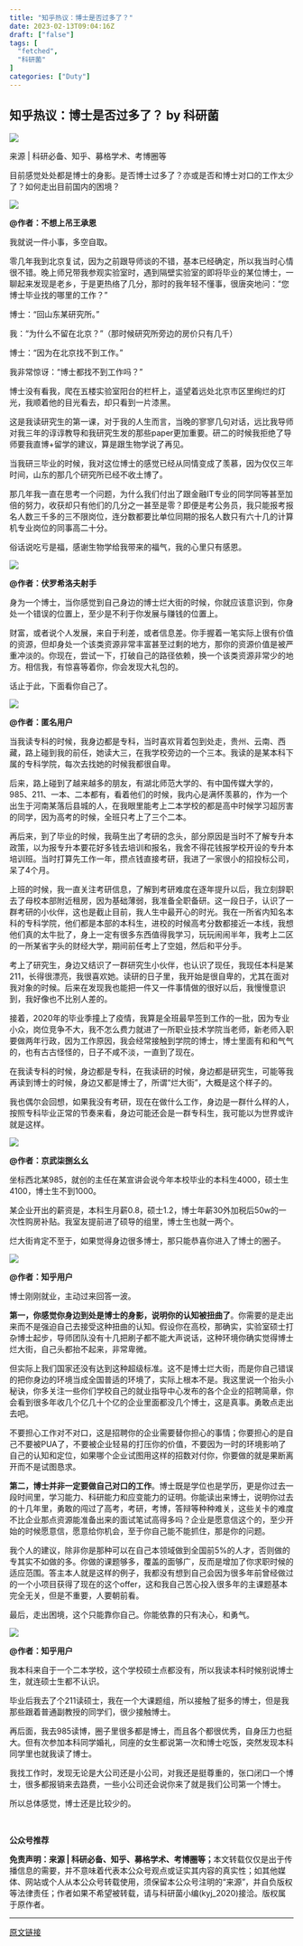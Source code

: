 ```yaml
---
title: "知乎热议：博士是否过多了？"
date: 2023-02-13T09:04:16Z
draft: ["false"]
tags: [
  "fetched",
  "科研菌"
]
categories: ["Duty"]
---
```

知乎热议：博士是否过多了？ by 科研菌
------
<div><section data-mpa-powered-by="yiban.io"><img data-galleryid="" data-ratio="0.27768860353130015" data-s="300,640" data-src="https://mmbiz.qpic.cn/mmbiz_png/lmvbJOrtY1AUD6Hq3INZ1Q1l9aDK0A2oibOHaLxAp9ZRYXQvwdZvOQC5KiaLx4pwoyhZkdauvdGBMgtoUuYEOEhw/640?wx_fmt=png" data-type="png" data-w="623" src="https://mmbiz.qpic.cn/mmbiz_png/lmvbJOrtY1AUD6Hq3INZ1Q1l9aDK0A2oibOHaLxAp9ZRYXQvwdZvOQC5KiaLx4pwoyhZkdauvdGBMgtoUuYEOEhw/640?wx_fmt=png"></section><p><span>来源 | 科研必备、知乎、募格学术、考博圈等</span></p><p><span>目前感觉处处都是博士的身影。是否博士过多了？亦或是否和博士对口的工作太少了？如何走出目前国内的困境？</span></p><section data-support="96编辑器" data-style-id="15715"><section><p><img data-ratio="0.6153846153846154" data-w="26" data-src="https://mmbiz.qpic.cn/mmbiz_png/Ljib4So7yuWjVsaTygX5CCGxuYZaPeibrpCUR7kicTKyibTRhHxo5sufMFlzD5CCU8mT5mDGjkIYOqAoSibeQ9gicLSw/640?wx_fmt=png&amp;wxfrom=5&amp;wx_lazy=1&amp;wx_co=1" src="https://mmbiz.qpic.cn/mmbiz_png/Ljib4So7yuWjVsaTygX5CCGxuYZaPeibrpCUR7kicTKyibTRhHxo5sufMFlzD5CCU8mT5mDGjkIYOqAoSibeQ9gicLSw/640?wx_fmt=png&amp;wxfrom=5&amp;wx_lazy=1&amp;wx_co=1"></p></section></section><p><strong><span>@作者：不想上吊王承恩</span></strong></p><p><span>我就说一件小事，多空自取。</span></p><p><span>零几年我到北京复试，因为之前跟导师谈的不错，基本已经确定，所以我当时心情很不错。晚上师兄带我参观实验室时，遇到隔壁实验室的即将毕业的某位博士，一聊起来发现是老乡，于是更热络了几分，那时的我年轻不懂事，很唐突地问：“您博士毕业找的哪里的工作？”</span></p><p><span>博士：“回山东某研究所。”</span></p><p><span>我：“为什么不留在北京？”（那时候研究所旁边的房价只有几千）</span></p><p><span>博士：“因为在北京找不到工作。”</span></p><p><span>我非常惊讶：“博士都找不到工作吗？”</span></p><p><span>博士没有看我，爬在五楼实验室阳台的栏杆上，遥望着远处北京市区里绚烂的灯光，我顺着他的目光看去，却只看到一片漆黑。</span></p><p><span>这是我读研究生的第一课，对于我的人生而言，当晚的寥寥几句对话，远比我导师对我三年的谆谆教导和我研究生发的那些paper更加重要。研二的时候我拒绝了导师要我直博+留学的建议，算是跟生物学说了再见。</span></p><p><span>当我研三毕业的时候，我对这位博士的感觉已经从同情变成了羡慕，因为仅仅三年时间，山东的那几个研究所已经不收土博了。</span></p><p><span>那几年我一直在思考一个问题，为什么我们付出了跟金融IT专业的同学同等甚至加倍的努力，收获却只有他们的几分之一甚至是零？即便是考公务员，我只能报考报名人数三千多的三不限岗位，连分数都要比单位同期的报名人数只有六十几的计算机专业岗位的同事高二十分。</span></p><p><span>俗话说吃亏是福，感谢生物学给我带来的福气，我的心里只有感恩。</span></p><section data-support="96编辑器" data-style-id="15715"><section><p><img data-ratio="0.6153846153846154" data-w="26" data-src="https://mmbiz.qpic.cn/mmbiz_png/Ljib4So7yuWjVsaTygX5CCGxuYZaPeibrpCUR7kicTKyibTRhHxo5sufMFlzD5CCU8mT5mDGjkIYOqAoSibeQ9gicLSw/640?wx_fmt=png&amp;wxfrom=5&amp;wx_lazy=1&amp;wx_co=1" src="https://mmbiz.qpic.cn/mmbiz_png/Ljib4So7yuWjVsaTygX5CCGxuYZaPeibrpCUR7kicTKyibTRhHxo5sufMFlzD5CCU8mT5mDGjkIYOqAoSibeQ9gicLSw/640?wx_fmt=png&amp;wxfrom=5&amp;wx_lazy=1&amp;wx_co=1"></p><p><strong><span>@作者：伏罗希洛夫射手</span></strong></p></section></section><p><span>身为一个博士，当你感觉到自己身边的博士烂大街的时候，你就应该意识到，你身处一个错误的位置上，至少是不利于你发展与赚钱的位置上。</span></p><p><span>财富，或者说个人发展，来自于利差，或者信息差。你手握着一笔实际上很有价值的资源，但却身处一个该类资源非常丰富甚至过剩的地方，那你的资源价值是被严重冲淡的。你现在，尝试一下，打破自己的路径依赖，换一个该类资源非常少的地方。相信我，有惊喜等着你，你会发现大礼包的。</span></p><p><span>话止于此，下面看你自己了。</span></p><section data-support="96编辑器" data-style-id="15715"><section><p><img data-ratio="0.6153846153846154" data-w="26" data-src="https://mmbiz.qpic.cn/mmbiz_png/Ljib4So7yuWjVsaTygX5CCGxuYZaPeibrpCUR7kicTKyibTRhHxo5sufMFlzD5CCU8mT5mDGjkIYOqAoSibeQ9gicLSw/640?wx_fmt=png&amp;wxfrom=5&amp;wx_lazy=1&amp;wx_co=1" src="https://mmbiz.qpic.cn/mmbiz_png/Ljib4So7yuWjVsaTygX5CCGxuYZaPeibrpCUR7kicTKyibTRhHxo5sufMFlzD5CCU8mT5mDGjkIYOqAoSibeQ9gicLSw/640?wx_fmt=png&amp;wxfrom=5&amp;wx_lazy=1&amp;wx_co=1"></p></section></section><p><span><strong><span>@作者：匿名用户</span></strong></span></p><p><span>当我读专科的时候，我身边都是专科，当时喜欢背着包到处走，贵州、云南、西藏，路上碰到我的前任，她读大三，在我学校旁边的一个三本。我读的是某本科下属的专科学院，每次去找她的时候我都很自卑。</span></p><p><span>后来，路上碰到了越来越多的朋友，有湖北师范大学的、有中国传媒大学的，985、211、一本、二本都有，看着他们的时候，我内心是满怀羡慕的，作为一个出生于河南某落后县城的人，在我眼里能考上二本学校的都是高中时候学习超厉害的同学，因为高考的时候，全班只考上了三个二本。</span></p><p><span>再后来，到了毕业的时候，我萌生出了考研的念头，部分原因是当时不了解专升本政策，以为报专升本要花好多钱去培训和报名，我舍不得花钱报学校开设的专升本培训班。当时打算先工作一年，攒点钱直接考研，我进了一家很小的招投标公司，呆了4个月。</span></p><p><span>上班的时候，我一直关注考研信息，了解到考研难度在逐年提升以后，我立刻辞职去了母校本部附近租房，因为基础薄弱，我准备全职备研。这一段日子，认识了一群考研的小伙伴，这也是截止目前，我人生中最开心的时光。我在一所省内知名本科的专科学院，他们都是本部的本科生，进校的时候高考分数都接近一本线，我想他们真的太牛批了，身上一定有很多东西值得我学习，玩玩闹闹半年，我考上二区的一所某省字头的财经大学，期间前任考上了空姐，然后和平分手。</span></p><p><span>考上了研究生，身边又结识了一群研究生小伙伴，也认识了现任，我现任本科是某211，长得很漂亮，我很喜欢她。读研的日子里，我开始是很自卑的，尤其在面对我对象的时候。后来在发现我也能把一件又一件事情做的很好以后，我慢慢意识到，我好像也不比别人差的。</span></p><p><span>接着，2020年的毕业季撞上了疫情，我算是全班最早签到工作的一批，因为专业小众，岗位竞争不大，我不怎么费力就进了一所职业技术学院当老师，新老师入职要做两年行政，因为工作原因，我会经常接触到学院的博士，博士里面有和和气气的，也有古古怪怪的，日子不咸不淡，一直到了现在。</span></p><p><span>在我读专科的时候，身边都是专科，在我读研的时候，身边都是研究生，可能等我再读到博士的时候，身边又都是博士了，所谓“烂大街”，大概是这个样子的。</span></p><p><span>我也偶尔会回想，如果我没有考研，现在在做什么工作，身边是一群什么样的人，按照专科毕业正常的节奏来看，身边可能还会是一群专科生，我可能以为世界或许就是这样。</span></p><section data-support="96编辑器" data-style-id="15715"><section><p><img data-ratio="0.6153846153846154" data-w="26" data-src="https://mmbiz.qpic.cn/mmbiz_png/Ljib4So7yuWjVsaTygX5CCGxuYZaPeibrpCUR7kicTKyibTRhHxo5sufMFlzD5CCU8mT5mDGjkIYOqAoSibeQ9gicLSw/640?wx_fmt=png&amp;wxfrom=5&amp;wx_lazy=1&amp;wx_co=1" src="https://mmbiz.qpic.cn/mmbiz_png/Ljib4So7yuWjVsaTygX5CCGxuYZaPeibrpCUR7kicTKyibTRhHxo5sufMFlzD5CCU8mT5mDGjkIYOqAoSibeQ9gicLSw/640?wx_fmt=png&amp;wxfrom=5&amp;wx_lazy=1&amp;wx_co=1"></p></section></section><p><span><strong><span>@作者：京武柒捌幺幺</span></strong></span></p><p><span>坐标西北某985，就创的主任在某宣讲会说今年本校毕业的本科生4000，硕士生4100，博士生不到1000。</span></p><p><span>某企业开出的薪资是，本科生月薪0.8，硕士1.2，博士年薪30外加税后50w的一次性购房补贴。我室友提前进了硕导的组里，博士生也就一两个。</span></p><p><span>烂大街肯定不至于，如果觉得身边很多博士，那只能恭喜你进入了博士的圈子。</span></p><section data-support="96编辑器" data-style-id="15715"><section><p><img data-ratio="0.6153846153846154" data-w="26" data-src="https://mmbiz.qpic.cn/mmbiz_png/Ljib4So7yuWjVsaTygX5CCGxuYZaPeibrpCUR7kicTKyibTRhHxo5sufMFlzD5CCU8mT5mDGjkIYOqAoSibeQ9gicLSw/640?wx_fmt=png&amp;wxfrom=5&amp;wx_lazy=1&amp;wx_co=1" src="https://mmbiz.qpic.cn/mmbiz_png/Ljib4So7yuWjVsaTygX5CCGxuYZaPeibrpCUR7kicTKyibTRhHxo5sufMFlzD5CCU8mT5mDGjkIYOqAoSibeQ9gicLSw/640?wx_fmt=png&amp;wxfrom=5&amp;wx_lazy=1&amp;wx_co=1"></p></section></section><p><strong><span>@作者：知乎用户</span></strong></p><p><span>博士刚刚就业，主动过来回答一波。</span></p><p><strong><span>第一，你感觉你身边到处是博士的身影，说明你的认知被扭曲了</span></strong><span>。你需要的是走出来而不是强迫自己去接受这种扭曲的认知。假设你在高校，那确实，实验室硕士打杂博士起步，导师团队没有十几把刷子都不能大声说话，这种环境你确实觉得博士烂大街，自己头都抬不起来，非常卑微。</span></p><p><span>但实际上我们国家还没有达到这种超级标准。这不是博士烂大街，而是你自己错误的把你身边的环境当成全国普适的环境了，实际上根本不是。我这里说一个抬头小秘诀，你多关注一些你们学校自己的就业指导中心发布的各个企业的招聘简章，你会看到很多年收几个亿几十个亿的企业里面都没几个博士，这是真事。勇敢点走出去吧。</span></p><p><span>不要担心工作对不对口，这是招聘你的企业需要替你担心的事情；你要担心的是自己不要被PUA了，不要被企业轻易的打压你的价值，不要因为一时的环境影响了自己的认知和定位，如果哪个企业试图用这样的招数对付你，你要做的就是果断离开而不是试图恳求。</span></p><p><strong><span>第二，博士并非一定要做自己对口的工作</span></strong><span>。博士既是学位也是学历，更是你过去一段时间里，学习能力、科研能力和应变能力的证明。你能读出来博士，说明你过去的十几年里，勇敢的闯过了高考，考研，考博，答辩等种种难关，这些关卡的难度不比企业那点资源能准备出来的面试笔试高得多吗？企业是愿意信这个的，至少开始的时候愿意信，愿意给你机会，至于你自己能不能抓住，那是你的问题。</span></p><p><span>我个人的建议，除非你是那种可以在自己本领域做到全国前5%的人才，否则做的专其实不如做的多。你做的课题够多，覆盖的面够广，反而是增加了你求职时候的适应范围。答主本人就是这样的例子，我都没有想到自己会因为很多年前曾经做过的一个小项目获得了现在的这个offer，这和我自己苦心投入很多年的主课题基本完全无关，但是不重要，人要朝前看。</span></p><p><span>最后，走出困境，这个只能靠你自己。你能依靠的只有决心，和勇气。</span></p><section data-support="96编辑器" data-style-id="15715"><section><p><img data-ratio="0.6153846153846154" data-w="26" data-src="https://mmbiz.qpic.cn/mmbiz_png/Ljib4So7yuWjVsaTygX5CCGxuYZaPeibrpCUR7kicTKyibTRhHxo5sufMFlzD5CCU8mT5mDGjkIYOqAoSibeQ9gicLSw/640?wx_fmt=png&amp;wxfrom=5&amp;wx_lazy=1&amp;wx_co=1" src="https://mmbiz.qpic.cn/mmbiz_png/Ljib4So7yuWjVsaTygX5CCGxuYZaPeibrpCUR7kicTKyibTRhHxo5sufMFlzD5CCU8mT5mDGjkIYOqAoSibeQ9gicLSw/640?wx_fmt=png&amp;wxfrom=5&amp;wx_lazy=1&amp;wx_co=1"></p></section></section><p><span><strong><span>@作者：知乎用户</span></strong></span></p><p><span>我本科来自于一个二本学校，这个学校硕士点都没有，所以我读本科时候别说博士生，就连硕士生都不认识。</span></p><p><span>毕业后我去了个211读硕士，我在一个大课题组，所以接触了挺多的博士，但是我那些跟着普通副教授的同学们，很少接触博士。</span></p><p><span>再后面，我去985读博，圈子里很多都是博士，而且各个都很优秀，自身压力也挺大。但有次参加本科同学婚礼，同座的女生都说第一次和博士吃饭，突然发现本科同学里也就我读了博士。</span></p><p><span>我找工作时，发现无论是大公司还是小公司，对我还是挺尊重的，张口闭口一个博士，很多都报销来去路费，一些小公司还会说你来了就是我们公司第一个博士。</span></p><p><span>所以总体感觉，博士还是比较少的。</span></p><section><section><section><section><section><p><br></p></section></section></section></section></section><p><strong>公众号推荐</strong></p><section><mp-common-profile data-weui-theme="light" data-id="MzkyMDIxOTIzNg==" data-pluginname="mpprofile" data-headimg="http://mmbiz.qpic.cn/mmbiz_png/lmvbJOrtY1ArbJiax9qQUensylV5G01HPz1YmMdDVicwg9nC9vviaHyLXESYLIu3aW2lKr6AGf7lFmdShicPDXmXjw/0?wx_fmt=png" data-nickname="SCI论文投稿" data-alias="SCI_XuanKanTouGao" data-signature="SCI论文投稿，您的论文选刊投稿助手！我们关注期刊进展选刊、影响因子、约稿、特刊、SCI-Hub、撤稿和国自然！" data-from="0" data-is_biz_ban="0"></mp-common-profile></section><p data-style='max-width: 100%; min-height: 1em; font-family: -apple-system-font, BlinkMacSystemFont, "Helvetica Neue", "PingFang SC", "Hiragino Sans GB", "Microsoft YaHei UI", "Microsoft YaHei", Arial, sans-serif; letter-spacing: 0.544px; white-space: normal; background-color: rgb(255, 255, 255); text-align: center; box-sizing: border-box !important; overflow-wrap: break-word !important; user-select: text !important;' data-darkmode-bgcolor-15897010435059="rgb(36, 36, 36)" data-darkmode-original-bgcolor-15897010435059="rgb(255, 255, 255)" data-darkmode-bgcolor-15910265114141="rgb(36, 36, 36)" data-darkmode-original-bgcolor-15910265114141="rgb(255, 255, 255)"><span><strong><span>免责声明<span><strong><span>：来源 | 科研必备、知乎、募格学术、考博圈等；</span></strong></span></span></strong></span><span>本文转载仅仅是出于传播信息的需要，并不意味着代表本公众号观点或证实其内容的真实性；如其他媒体、网站或个人从本公众号转载使用，须保留本公众号注明的“来源”，并自负版权等法律责任；作者如果不希望被转载，请与科研菌小编(kyj_2020)接洽。版权属于原作者。</span><span></span><br></p><p><mp-style-type data-value="3"></mp-style-type></p></div>  
<hr>
<a href="https://mp.weixin.qq.com/s/Nmxp0Ws7BrfPxcys02o6IA",target="_blank" rel="noopener noreferrer">原文链接</a>
